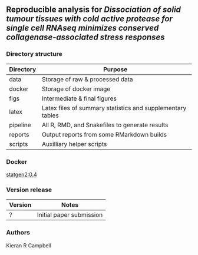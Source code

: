 ## Reproducible analysis for _Dissociation of solid tumour tissues with cold active protease for single cell RNAseq minimizes conserved collagenase-associated stress responses_

### Directory structure

| Directory | Purpose |
| -- | -- |
| data | Storage of raw & processed data | 
| docker | Storage of docker image |
| figs | Intermediate & final figures |
| latex | Latex files of summary statistics and supplementary tables |
| pipeline | All R, RMD, and Snakefiles to generate results |
| reports | Output reports from some RMarkdown builds |
| scripts | Auxilliary helper scripts |

### Docker

[statgen2:0.4](https://cloud.docker.com/u/kieranrcampbell/repository/docker/kieranrcampbell/statgen2)

### Version release

| Version | Notes |
| -- | -- |
| ? | Initial paper submission |

### Authors

Kieran R Campbell

